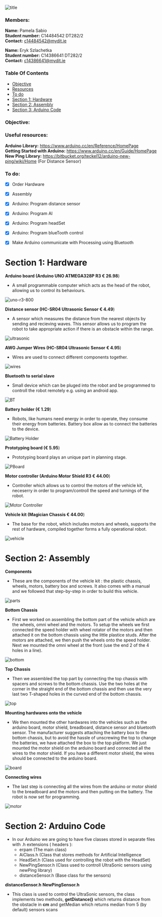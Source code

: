 ![title](https://cloud.githubusercontent.com/assets/15609881/12981660/82bf5158-d0d9-11e5-8ef1-ccd10aa02157.png)

### Members:
**Name:** Pamela Sabio</br>
**Student number:** C14484542 DT282/2</br>
**Contact:** c14484542@mydit.ie

**Name:** Eryk Szlachetka</br>
**Student number:** C14386641 DT282/2</br>
**Contact:** c14386641@mydit.ie

### Table Of Contents
* [Objective](#objective) </br>
* [Resources](#useful-resources)</br>
* [To do](#to-do)</br>
* [Section 1: Hardware](#section-1:-hardware) </br>
* [Section 2: Assembly](#section-2:-assembly)</br>
* [Section 3: Arduino Code](#section-3:-arduino)</br>

### Objective:

### Useful resources:
**Arduino Library:** https://www.arduino.cc/en/Reference/HomePage</br>
**Getting Started with Arduino:** https://www.arduino.cc/en/Guide/HomePage</br>
**New Ping Library:** https://bitbucket.org/teckel12/arduino-new-ping/wiki/Home (For Distance Sensor)
       
### To do:
- [x] Order Hardware
- [x] Assembly 
- [x] Arduino: Program distance sensor
- [x] Arduino: Program AI 
- [x] Arduino: Program headSet
- [x] Arduino: Program blueTooth control
- [x] Make Arduino communicate with Processing using Bluetooth


# Section 1: Hardware
**Arduino board (Arduino UNO ATMEGA328P R3 € 26.98**)   
- A small programmable computer which acts as the head of the robot, allowing us to control its behaviours.

![uno-r3-800](https://cloud.githubusercontent.com/assets/15609881/12980044/8daa8e68-d0d2-11e5-8463-61770e85892a.jpg)

**Distance sensor (HC-SR04 Ultrasonic Sensor € 4.49**)
- A sensor which measures the distance from the nearest objects by sending and recieving waves. This sensor allows us to program the robot to take appropriate action if there is an obstacle within the range.

![ultrasonic](https://cloud.githubusercontent.com/assets/15609881/12980095/c76dedf2-d0d2-11e5-9322-692a192e6f21.jpg)

**AWG Jumper Wires (HC-SR04 Ultrasonic Sensor € 4.95**)
- Wires are used to connect different components together.

![wires](http://www.elecfreaks.com/store/images/BBC_jumper_01.jpg)

**Bluetooth to serial slave**
- Small device which can be pluged into the robot and be programmed to controll the robot remotely e.g. using an android app.

![BT](http://www.micro4you.com/store/images/source/Bluetooth_Module_bb.png)

**Battery holder (€ 1.29**)
- Robots, like humans need energy in order to operate, they consume their energy from batteries. Battery box allow as to connect the batteries to the device.

![Battery Holder](http://d310a9hpolx59w.cloudfront.net/product_photos/503038/8-cell_original.JPG)

**Prototyping board (€ 5.95**)
- Prototyping board plays an unique part in planning stage.

![PBoard](https://upload.wikimedia.org/wikipedia/commons/7/73/400_points_breadboard.jpg)

**Motor controller (Arduino Motor Shield R3 € 44.00**)
- Controller which allows us to control the motors of the vehicle kit, neceserry in order to program/controll the speed and turnings of the robot.

![Motor Controller](https://www.arduino.cc/en/uploads/Main/MotorShield_R3_Front_450px.jpg)


**Vehicle kit (Magician Chassis € 44.00**)
- The base for the robot, which includes motors and wheels, supports the rest of hardware, compiled together forms a fully operational robot.

![vehicle](https://cdn.sparkfun.com//assets/parts/5/8/2/3/10825-04.jpg)

# Section 2: Assembly

**Components**
- These are the components of the vehicle kit : the plastic chassis, wheels, motors, battery box and screws. It also comes with a manual and we followed that step-by-step in order to build this vehicle.

![parts](https://cloud.githubusercontent.com/assets/15609506/13899485/73b21350-ede7-11e5-8ac7-8cf5a039993f.jpg)

**Bottom Chassis**
- First we worked on assembling the bottom part of the vehicle which are the wheels, omni wheel and the motors. To setup the wheels we first connected the speed holder with wheel rotator of the motors and then attached it on the bottom chassis using the little plastice studs. After the motors are attached, we then push the wheels onto the speed holder. Next we mounted the omni wheel at the front (use the end 2 of the 4 holes in a line).

![bottom](https://cloud.githubusercontent.com/assets/15609506/13899503/f6204b4a-ede7-11e5-9e15-89518e6b7220.jpg)

**Top Chassis**
- Then we assembled the top part by connecting the top chassis with spacers and screws to the bottom chassis. Use the two holes at the corner in the straight end of the bottom chassis and then use the very last two T-shaped holes in the curved end of the bottom chassis. 

![top](https://cloud.githubusercontent.com/assets/15609506/13899520/379f2ea6-ede8-11e5-969b-c0c7c9706f19.jpg)

**Mounting hardwares onto the vehicle**
- We then mounted the other hardwares into the vehicles such as the arduino board, motor shield, breadboard, distance sensor and bluetooth sensor. The manufacturer suggests attaching the battery box to the bottom chassis, but to avoid the hassle of unscrewing the top to change the batteries, we have attached the box to the top platform. We just mounted the motor shield on the arduino board and connected all the wires to the motor shield. If you have a different motor shield, the wires should be connected to the arduino board. 

![board](https://cloud.githubusercontent.com/assets/15609506/13899533/8bf99234-ede8-11e5-8be0-846efd5e32b2.jpg)

**Connecting wires**
- The last step is connecting all the wires from the arduino or motor shield to the breadboard and the motors and then putting on the battery. The robot is now set for programming. 

![motor](https://cloud.githubusercontent.com/assets/15609506/13899540/b395d5fa-ede8-11e5-91e5-25da944ef7a0.jpg)

# Section 2: Arduino Code
- In our Arduino we are going to have five classes stored in separate files with .h extensions ( headers ):
    - erpam (The main class)
    - AiClass.h  (Class that stores methods for Artificial Intelligence
    - HeadSet.h  (Class used for controlling the robot with the HeadSet)
    - NewPingSensor.h (Class used to controll UltraSonic sensors using newPing library)
    - distanceSensor.h (Base class for the sensors)

**distanceSensor.h**
**NewPingSensor.h**
- This class is used to control the UltraSonic sensors, the class implements two methods, <b>getDistance()</b> which returns distance from the obstacle in <b>cm</b> and </b>getMedian</b> which returns median from 5 (by default) sensors scans